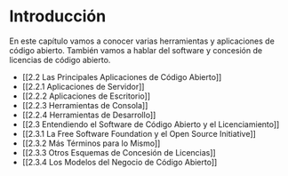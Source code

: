 # Introducción

En este capítulo vamos a conocer varias herramientas y aplicaciones de código abierto. También vamos a hablar del software y concesión de licencias de código abierto.

- [[2.2 Las Principales Aplicaciones de Código Abierto]]
- [[2.2.1 Aplicaciones de Servidor]]
- [[2.2.2 Aplicaciones de Escritorio]]
- [[2.2.3 Herramientas de Consola]]
- [[2.2.4 Herramientas de Desarrollo]]
- [[2.3 Entendiendo el Software de Código Abierto y el Licenciamiento]]
- [[2.3.1 La Free Software Foundation y el Open Source Initiative]]
- [[2.3.2 Más Términos para lo Mismo]]
- [[2.3.3 Otros Esquemas de Concesión de Licencias]]
- [[2.3.4 Los Modelos del Negocio de Código Abierto]]
